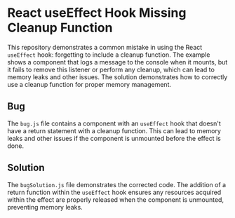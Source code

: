 # React useEffect Hook Missing Cleanup Function

This repository demonstrates a common mistake in using the React `useEffect` hook: forgetting to include a cleanup function.  The example shows a component that logs a message to the console when it mounts, but it fails to remove this listener or perform any cleanup, which can lead to memory leaks and other issues.  The solution demonstrates how to correctly use a cleanup function for proper memory management.

## Bug

The `bug.js` file contains a component with an `useEffect` hook that doesn't have a return statement with a cleanup function. This can lead to memory leaks and other issues if the component is unmounted before the effect is done. 

## Solution

The `bugSolution.js` file demonstrates the corrected code.  The addition of a return function within the `useEffect` hook ensures any resources acquired within the effect are properly released when the component is unmounted, preventing memory leaks.